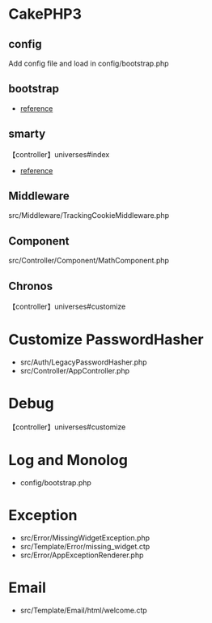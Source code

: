 # CakePHP3

## config

Add config file and load in config/bootstrap.php 

## bootstrap

* [reference](http://qiita.com/soichinakatake/items/e3d34b050699c1915b69)

## smarty

【controller】universes#index

* [reference](http://qiita.com/yukikikuchi/items/3c0c19d17c62bdd56c8c)

## Middleware

src/Middleware/TrackingCookieMiddleware.php

## Component

src/Controller/Component/MathComponent.php

## Chronos

【controller】universes#customize

# Customize PasswordHasher

* src/Auth/LegacyPasswordHasher.php
* src/Controller/AppController.php

# Debug

【controller】universes#customize

# Log and Monolog

* config/bootstrap.php

# Exception

* src/Error/MissingWidgetException.php
* src/Template/Error/missing_widget.ctp
* src/Error/AppExceptionRenderer.php

# Email

* src/Template/Email/html/welcome.ctp



